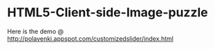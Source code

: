 HTML5-Client-side-Image-puzzle
==============================

Here is the demo @ http://polavenki.appspot.com/customizedslider/index.html